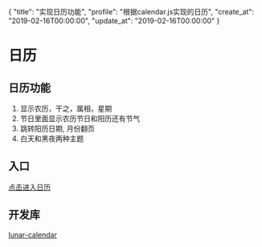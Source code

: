 {
  "title": "实现日历功能",
  "profile": "根据calendar.js实现的日历",
  "create_at": "2019-02-16T00:00:00",
  "update_at": "2019-02-16T00:00:00"
}
# 日历

## 日历功能
1. 显示农历，干之，属相，星期
2. 节日里面显示农历节日和阳历还有节气
3. 跳转阳历日期, 月份翻页
4. 白天和黑夜两种主题

## 入口
[点击进入日历](#/calender)

## 开发库
[lunar-calendar](https://www.npmjs.com/package/lunar-calendar)
